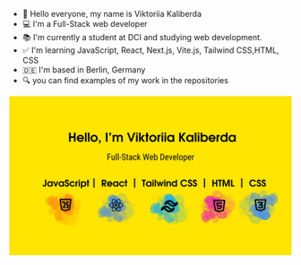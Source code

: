 - 👋 Hello everyone, my name is Viktoriia Kaliberda
- 💻 I'm a Full-Stack web developer 
- 📚 I'm currently a student at DCI and studying web development.
- ✅ I'm learning JavaScript, React, Next.js, Vite.js, Tailwind CSS,HTML, CSS
- 🇩🇪 I'm based in Berlin, Germany 
-  🔍 you can find examples of my work in the repositories

![start page ](./main.png)
